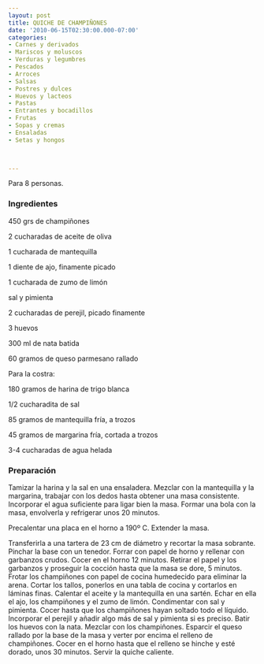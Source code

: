 ```yaml
---
layout: post
title: QUICHE DE CHAMPIÑONES
date: '2010-06-15T02:30:00.000-07:00'
categories:
- Carnes y derivados
- Mariscos y moluscos
- Verduras y legumbres
- Pescados
- Arroces
- Salsas
- Postres y dulces
- Huevos y lacteos
- Pastas
- Entrantes y bocadillos
- Frutas
- Sopas y cremas
- Ensaladas
- Setas y hongos
 


---
```


Para 8 personas.

<h3>Ingredientes</h3>

450 grs de champiñones

2 cucharadas de aceite de oliva

1 cucharada de mantequilla

1 diente de ajo, finamente picado

1 cucharada de zumo de limón

sal y pimienta

2 cucharadas de perejil, picado finamente

3 huevos

300 ml de nata batida

60 gramos de queso parmesano rallado

Para la costra:

180 gramos de harina de trigo blanca

1/2 cucharadita de sal

85 gramos de mantequilla fría, a trozos

45 gramos de margarina fría, cortada a trozos

3-4 cucharadas de agua helada

<h3>Preparación</h3>

Tamizar la harina y la sal en una ensaladera. Mezclar con la mantequilla y la margarina, trabajar con los dedos hasta obtener una masa consistente. Incorporar el agua suficiente para ligar bien la masa. Formar una bola con la masa, envolverla y refrigerar unos 20 minutos.

Precalentar una placa en el horno a 190&ordm; C. Extender la masa.

Transferirla a una tartera de 23 cm de diámetro y recortar la masa sobrante. Pinchar la base con un tenedor. Forrar con papel de horno y rellenar con garbanzos crudos. Cocer en el horno 12 minutos. Retirar el papel y los garbanzos y proseguir la cocción hasta que la masa se dore, 5 minutos. Frotar los champiñones con papel de cocina humedecido para eliminar la arena. Cortar los tallos, ponerlos en una tabla de cocina y cortarlos en láminas finas. Calentar el aceite y la mantequilla en una sartén. Echar en ella el ajo, los champiñones y el zumo de limón. Condimentar con sal y pimienta. Cocer hasta que los champiñones hayan soltado todo el líquido. Incorporar el perejil y añadir algo más de sal y pimienta si es preciso. Batir los huevos con la nata. Mezclar con los champiñones. Esparcir el queso rallado por la base de la masa y verter por encima el relleno de champiñones. Cocer en el horno hasta que el relleno se hinche y esté dorado, unos 30 minutos. Servir la quiche caliente.

